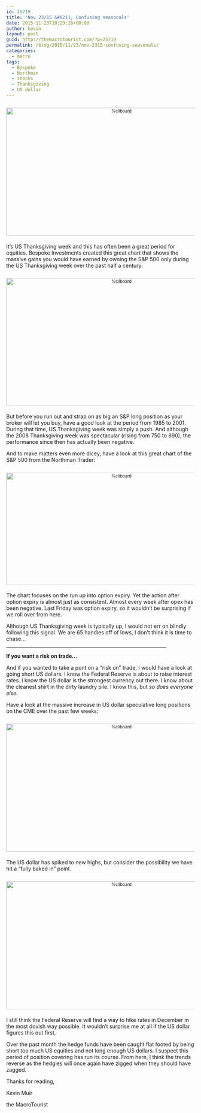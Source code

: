 ```yaml
---
id: 25719
title: 'Nov 23/15 &#8211; Confusing seasonals'
date: 2015-11-23T10:29:26+00:00
author: kevin
layout: post
guid: http://themacrotourist.com/?p=25719
permalink: /blog/2015/11/23/nov-2315-confusing-seasonals/
categories:
  - macro
tags:
  - Bespoke
  - Northman
  - stocks
  - Thanksgiving
  - US dollar
---
```

<div style="width: image width px; font-size: 80%; text-align: center;">
  <a href="http://themacrotourist.com/pictures/SeasonalsNov2315.png"><img class="size-full wp-image-14271" style="padding-top: 1.0em;padding-bottom: 0.5em;" alt="%cliboard" src="http://themacrotourist.com/pictures/SeasonalsNov2315.png" width="600" height="342" /></a>
</div>

It&#8217;s US Thanksgiving week and this has often been a great period for equities. Bespoke Investments created this great chart that shows the massive gains you would have earned by owning the S&P 500 only during the US Thanksgiving week over the past half a century:

<div style="width: image width px; font-size: 80%; text-align: center;">
  <a href="http://themacrotourist.com/pictures/BespokeNov2315.png"><img class="size-full wp-image-14271" style="padding-top: 1.0em;padding-bottom: 0.5em;" alt="%cliboard" src="http://themacrotourist.com/pictures/BespokeNov2315.png" width="600" height="342" /></a>
</div>

But before you run out and strap on as big an S&P long position as your broker will let you buy, have a good look at the period from 1985 to 2001. During that time, US Thanksgiving week was simply a push. And although the 2008 Thanksgiving week was spectacular (rising from 750 to 890), the performance since then has actually been negative.

And to make matters even more dicey, have a look at this great chart of the S&P 500 from the Northman Trader:

<div style="width: image width px; font-size: 80%; text-align: center;">
  <a href="http://themacrotourist.com/pictures/NorthmanNov2315.png"><img class="size-full wp-image-14271" style="padding-top: 1.0em;padding-bottom: 0.5em;" alt="%cliboard" src="http://themacrotourist.com/pictures/NorthmanNov2315.png" width="600" height="300" /></a>
</div>

The chart focuses on the run up into option expiry. Yet the action after option expiry is almost just as consistent. Almost every week after opex has been negative. Last Friday was option expiry, so it wouldn&#8217;t be surprising if we roll over from here.

Although US Thanksgiving week is typically up, I would not err on blindly following this signal. We are 65 handles off of lows, I don&#8217;t think it is time to chase&#8230;

<hr size="3" width="85%" />

**If you want a risk on trade&#8230;**

And if you wanted to take a punt on a &#8220;risk on&#8221; trade, I would have a look at going short US dollars. I know the Federal Reserve is about to raise interest rates. I know the US dollar is the strongest currency out there. I know about the cleanest shirt in the dirty laundry pile. I know this, but _so does everyone else._

Have a look at the massive increase in US dollar speculative long positions on the CME over the past few weeks:

<div style="width: image width px; font-size: 80%; text-align: center;">
  <a href="http://themacrotourist.com/pictures/LongUSDNov2315.png"><img class="size-full wp-image-14271" style="padding-top: 1.0em;padding-bottom: 0.5em;" alt="%cliboard" src="http://themacrotourist.com/pictures/LongUSDNov2315.png" width="600" height="342" /></a>
</div>

The US dollar has spiked to new highs, but consider the possibility we have hit a &#8220;fully baked in&#8221; point.

<div style="width: image width px; font-size: 80%; text-align: center;">
  <a href="http://themacrotourist.com/pictures/BDXYNov2315.png"><img class="size-full wp-image-14271" style="padding-top: 1.0em;padding-bottom: 0.5em;" alt="%cliboard" src="http://themacrotourist.com/pictures/BDXYNov2315.png" width="600" height="342" /></a>
</div>

I still think the Federal Reserve will find a way to hike rates in December in the most dovish way possible. It wouldn&#8217;t surprise me at all if the US dollar figures this out first.

Over the past month the hedge funds have been caught flat footed by being short too much US equities and not long enough US dollars. I suspect this period of position covering has run its course. From here, I think the trends reverse as the hedgies will once again have zigged when they should have zagged.

Thanks for reading,
  
Kevin Muir
  
the MacroTourist